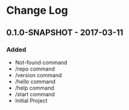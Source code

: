 # Change Log

## 0.1.0-SNAPSHOT - 2017-03-11
### Added
- Not-found command
- /repo command
- /version command
- /hello command
- /help command
- /start command
- Initial Project
